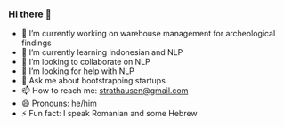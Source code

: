 ### Hi there 👋

- 🔭 I’m currently working on warehouse management for archeological findings
- 🌱 I’m currently learning Indonesian and NLP
- 👯 I’m looking to collaborate on NLP
- 🤔 I’m looking for help with NLP
- 💬 Ask me about bootstrapping startups
- 📫 How to reach me: strathausen@gmail.com
- 😄 Pronouns: he/him
- ⚡ Fun fact: I speak Romanian and some Hebrew

<!--
**strathausen/strathausen** is a ✨ _special_ ✨ repository because its `README.md` (this file) appears on your GitHub profile.

Here are some ideas to get you started:

- 🔭 I’m currently working on ...
- 🌱 I’m currently learning ...
- 👯 I’m looking to collaborate on ...
- 🤔 I’m looking for help with ...
- 💬 Ask me about ...
- 📫 How to reach me: ...
- 😄 Pronouns: ...
- ⚡ Fun fact: ...
-->
